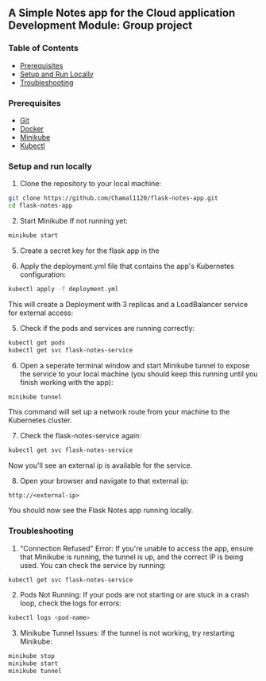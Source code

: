 ## A Simple Notes app for the Cloud application Development Module: Group project

### Table of Contents

- [Prerequisites](#prerequisites)
- [Setup and Run Locally](#setup-and-run-locally)
- [Troubleshooting](#troubleshooting)

### Prerequisites

- [Git](https://git-scm.com/)
- [Docker](https://www.docker.com/get-started)
- [Minikube](https://minikube.sigs.k8s.io/docs/)
- [Kubectl](https://kubernetes.io/docs/tasks/tools/install-kubectl/)

### Setup and run locally

1. Clone the repository to your local machine:

```bash
git clone https://github.com/Chamal1120/flask-notes-app.git
cd flask-notes-app
```

2. Start Minikube If not running yet:
```bash
minikube start
```

5. Create a secret key for the flask app in the 

4. Apply the deployment.yml file that contains the app's Kubernetes configuration:

```bash
kubectl apply -f deployment.yml
```

This will create a Deployment with 3 replicas and a LoadBalancer service for external access:

5. Check if the pods and services are running correctly:

```bash
kubectl get pods
kubectl get svc flask-notes-service
```

6. Open a seperate terminal window and start Minikube tunnel to expose the service to your local machine (you should keep this running until you finish working with the app):

```bash
minikube tunnel
```

This command will set up a network route from your machine to the Kubernetes cluster.

7. Check the flask-notes-service again:

```bash
kubectl get svc flask-notes-service
```

Now you'll see an external ip is available for the service.

8. Open your browser and navigate to that external ip:

```
http://<external-ip>
```

You should now see the Flask Notes app running locally.

### Troubleshooting

1. "Connection Refused" Error: If you're unable to access the app, ensure that Minikube is running, the tunnel is up, and the correct IP is being used. You can check the service by running:

```bash
kubectl get svc flask-notes-service
```

2. Pods Not Running: If your pods are not starting or are stuck in a crash loop, check the logs for errors:

```bash
kubectl logs <pod-name>
```

3. Minikube Tunnel Issues: If the tunnel is not working, try restarting Minikube:

```bash
minikube stop
minikube start
minikube tunnel
```
